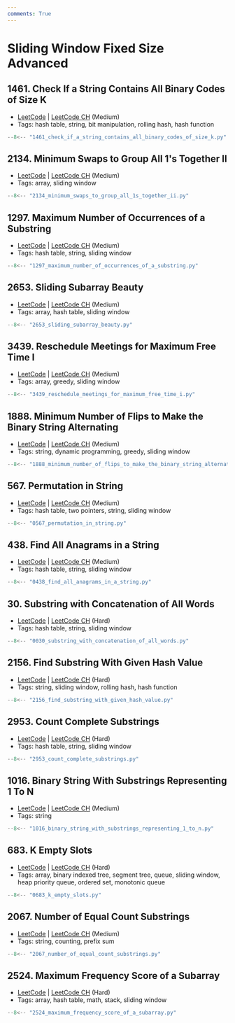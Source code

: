 ```yaml
---
comments: True
---
```


# Sliding Window Fixed Size Advanced

## 1461. Check If a String Contains All Binary Codes of Size K

-   [LeetCode](https://leetcode.com/problems/check-if-a-string-contains-all-binary-codes-of-size-k/) | [LeetCode CH](https://leetcode.cn/problems/check-if-a-string-contains-all-binary-codes-of-size-k/) (Medium)
-   Tags: hash table, string, bit manipulation, rolling hash, hash function

```python
--8<-- "1461_check_if_a_string_contains_all_binary_codes_of_size_k.py"
```

## 2134. Minimum Swaps to Group All 1's Together II

-   [LeetCode](https://leetcode.com/problems/minimum-swaps-to-group-all-1s-together-ii/) | [LeetCode CH](https://leetcode.cn/problems/minimum-swaps-to-group-all-1s-together-ii/) (Medium)
-   Tags: array, sliding window

```python
--8<-- "2134_minimum_swaps_to_group_all_1s_together_ii.py"
```

## 1297. Maximum Number of Occurrences of a Substring

-   [LeetCode](https://leetcode.com/problems/maximum-number-of-occurrences-of-a-substring/) | [LeetCode CH](https://leetcode.cn/problems/maximum-number-of-occurrences-of-a-substring/) (Medium)
-   Tags: hash table, string, sliding window

```python
--8<-- "1297_maximum_number_of_occurrences_of_a_substring.py"
```

## 2653. Sliding Subarray Beauty

-   [LeetCode](https://leetcode.com/problems/sliding-subarray-beauty/) | [LeetCode CH](https://leetcode.cn/problems/sliding-subarray-beauty/) (Medium)
-   Tags: array, hash table, sliding window

```python
--8<-- "2653_sliding_subarray_beauty.py"
```

## 3439. Reschedule Meetings for Maximum Free Time I

-   [LeetCode](https://leetcode.com/problems/reschedule-meetings-for-maximum-free-time-i/) | [LeetCode CH](https://leetcode.cn/problems/reschedule-meetings-for-maximum-free-time-i/) (Medium)
-   Tags: array, greedy, sliding window

```python
--8<-- "3439_reschedule_meetings_for_maximum_free_time_i.py"
```

## 1888. Minimum Number of Flips to Make the Binary String Alternating

-   [LeetCode](https://leetcode.com/problems/minimum-number-of-flips-to-make-the-binary-string-alternating/) | [LeetCode CH](https://leetcode.cn/problems/minimum-number-of-flips-to-make-the-binary-string-alternating/) (Medium)
-   Tags: string, dynamic programming, greedy, sliding window

```python
--8<-- "1888_minimum_number_of_flips_to_make_the_binary_string_alternating.py"
```

## 567. Permutation in String

-   [LeetCode](https://leetcode.com/problems/permutation-in-string/) | [LeetCode CH](https://leetcode.cn/problems/permutation-in-string/) (Medium)
-   Tags: hash table, two pointers, string, sliding window

```python
--8<-- "0567_permutation_in_string.py"
```

## 438. Find All Anagrams in a String

-   [LeetCode](https://leetcode.com/problems/find-all-anagrams-in-a-string/) | [LeetCode CH](https://leetcode.cn/problems/find-all-anagrams-in-a-string/) (Medium)
-   Tags: hash table, string, sliding window

```python
--8<-- "0438_find_all_anagrams_in_a_string.py"
```

## 30. Substring with Concatenation of All Words

-   [LeetCode](https://leetcode.com/problems/substring-with-concatenation-of-all-words/) | [LeetCode CH](https://leetcode.cn/problems/substring-with-concatenation-of-all-words/) (Hard)
-   Tags: hash table, string, sliding window

```python
--8<-- "0030_substring_with_concatenation_of_all_words.py"
```

## 2156. Find Substring With Given Hash Value

-   [LeetCode](https://leetcode.com/problems/find-substring-with-given-hash-value/) | [LeetCode CH](https://leetcode.cn/problems/find-substring-with-given-hash-value/) (Hard)
-   Tags: string, sliding window, rolling hash, hash function

```python
--8<-- "2156_find_substring_with_given_hash_value.py"
```

## 2953. Count Complete Substrings

-   [LeetCode](https://leetcode.com/problems/count-complete-substrings/) | [LeetCode CH](https://leetcode.cn/problems/count-complete-substrings/) (Hard)
-   Tags: hash table, string, sliding window

```python
--8<-- "2953_count_complete_substrings.py"
```

## 1016. Binary String With Substrings Representing 1 To N

-   [LeetCode](https://leetcode.com/problems/binary-string-with-substrings-representing-1-to-n/) | [LeetCode CH](https://leetcode.cn/problems/binary-string-with-substrings-representing-1-to-n/) (Medium)
-   Tags: string

```python
--8<-- "1016_binary_string_with_substrings_representing_1_to_n.py"
```

## 683. K Empty Slots

-   [LeetCode](https://leetcode.com/problems/k-empty-slots/) | [LeetCode CH](https://leetcode.cn/problems/k-empty-slots/) (Hard)
-   Tags: array, binary indexed tree, segment tree, queue, sliding window, heap priority queue, ordered set, monotonic queue

```python
--8<-- "0683_k_empty_slots.py"
```

## 2067. Number of Equal Count Substrings

-   [LeetCode](https://leetcode.com/problems/number-of-equal-count-substrings/) | [LeetCode CH](https://leetcode.cn/problems/number-of-equal-count-substrings/) (Medium)
-   Tags: string, counting, prefix sum

```python
--8<-- "2067_number_of_equal_count_substrings.py"
```

## 2524. Maximum Frequency Score of a Subarray

-   [LeetCode](https://leetcode.com/problems/maximum-frequency-score-of-a-subarray/) | [LeetCode CH](https://leetcode.cn/problems/maximum-frequency-score-of-a-subarray/) (Hard)
-   Tags: array, hash table, math, stack, sliding window

```python
--8<-- "2524_maximum_frequency_score_of_a_subarray.py"
```
